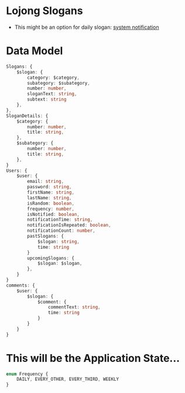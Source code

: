 # Lojong Slogans

* This might be an option for daily slogan: [system notification](https://www.npmjs.com/package/react-native-system-notification)

# Data Model
```ts
Slogans: {
    $slogan: {
        category: $category,
        subategory: $subategory,
        number: number,
        sloganText: string,
        subtext: string
    },
},
SloganDetails: {
    $category: {
        number: number,
        title: string,
    },
    $subategory: {
        number: number,
        title: string,
    },
}
Users: {
    $user: {
        email: string,
        password: string,
        firstName: string,
        lastName: string,
        isRandom: boolean,
        frequency: number,
        isNotified: boolean,
        notificationTime: string,
        notificationIsRepeated: boolean,
        notificationCount: number,
        pastSlogans: {
            $slogan: string,
            time: string
        }
        upcomingSlogans: {
            $slogan: $slogan,
        },
    }
}
comments: {
    $user: {
        $slogan: {
            $comment: {
                commentText: string,
                time: string
            }
        } 
    }
}
```

# This will be the Application State...

```ts
enum Frequency {
    DAILY, EVERY_OTHER, EVERY_THIRD, WEEKLY
}
```
